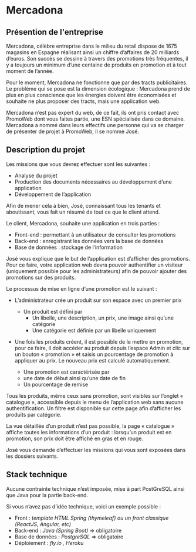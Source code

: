 # Mercadona

## Présention de l'entreprise
Mercadona, célèbre entreprise dans le milieu du retail dispose de 1675 magasins en Espagne réalisant ainsi un chiffre d’affaires de 20 milliards d’euros. Son succès se dessine à travers des promotions très fréquentes, il y a toujours un minimum d’une centaine de produits en promotion et à tout moment de l’année.

Pour le moment, Mercadona ne fonctionne que par des tracts publicitaires. Le problème qui se pose est la dimension écologique : Mercadona prend de plus en plus conscience que les énergies doivent être économisées et souhaite ne plus proposer des tracts, mais une
application web.

Mercadona n’est pas expert du web, de ce fait, ils ont pris contact avec PromoWeb dont vous faites partie, une ESN spécialisée dans ce domaine. Mercadona a nommé dans leurs effectifs une personne qui va se charger de présenter de projet à PromoWeb, il se nomme José.

## Description du projet
Les missions que vous devrez effectuer sont les suivantes :
  - Analyse du projet
  - Production des documents nécessaires au développement d’une application
  -  Développement de l’application
  
Afin de mener cela à bien, José, connaissant tous les tenants et aboutissant, vous fait un résumé de tout ce que le client attend.

Le client, Mercadona, souhaite une application en trois parties :
  - Front-end : permettant à un utilisateur de consulter les promotions
  - Back-end : enregistrant les données vers la base de données
  - Base de données : stockage de l’information

José vous explique que le but de l’application est d’afficher des promotions. Pour ce faire, votre application web devra pouvoir authentifier un visiteur (uniquement
possible pour les administrateurs) afin de pouvoir ajouter des promotions sur des produits.

Le processus de mise en ligne d’une promotion est le suivant :
  - L’administrateur crée un produit sur son espace avec un premier prix
    - Un produit est défini par
      - Un libelle, une description, un prix, une image ainsi qu’une catégorie
      - Une catégorie est définie par un libelle uniquement

 - Une fois les produits créent, il est possible de le mettre en promotion, pour ce faire, il doit accéder au produit depuis l’espace Admin et clic sur un bouton « promotion » et saisis un pourcentage de promotion à appliquer au prix. Le nouveau prix est calculé automatiquement.
   - Une promotion est caractérisée par
    - une date de début ainsi qu’une date de fin
    - Un pourcentage de remise

Tous les produits, même ceux sans promotion, sont visibles sur l’onglet « catalogue », accessible depuis le menu de l’application web sans aucune authentification. Un filtre est disponible sur cette page afin d’afficher les produits par catégorie.

La vue détaillée d’un produit n’est pas possible, la page « catalogue » affiche toutes les informations d’un produit : lorsqu’un produit est en promotion, son prix doit être affiché en gras et en rouge.

José vous demande d’effectuer les missions qui vous sont exposées dans les dossiers suivants.

## Stack technique

Aucune contrainte technique n’est imposée, mise à part PostGreSQL ainsi que Java pour la
partie back-end.

Si vous n’avez pas d’idée technique, voici un exemple possible :

- Front : _template HTML Spring (thymeleaf) ou un front classique (ReactJS, Angular, etc)_
- Back-end : _Java (Spring Boot)_ => obligatoire
- Base de données : _PostgreSQL_ => obligatoire
- Déploiement : _fly.io , Heroku_

